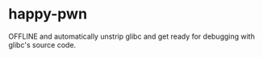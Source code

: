 # happy-pwn
OFFLINE and automatically unstrip glibc and get ready for debugging with glibc's source code.

